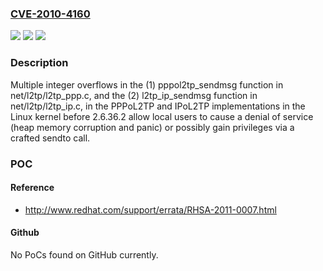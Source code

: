 ### [CVE-2010-4160](https://cve.mitre.org/cgi-bin/cvename.cgi?name=CVE-2010-4160)
![](https://img.shields.io/static/v1?label=Product&message=n%2Fa&color=blue)
![](https://img.shields.io/static/v1?label=Version&message=n%2Fa&color=blue)
![](https://img.shields.io/static/v1?label=Vulnerability&message=n%2Fa&color=brighgreen)

### Description

Multiple integer overflows in the (1) pppol2tp_sendmsg function in net/l2tp/l2tp_ppp.c, and the (2) l2tp_ip_sendmsg function in net/l2tp/l2tp_ip.c, in the PPPoL2TP and IPoL2TP implementations in the Linux kernel before 2.6.36.2 allow local users to cause a denial of service (heap memory corruption and panic) or possibly gain privileges via a crafted sendto call.

### POC

#### Reference
- http://www.redhat.com/support/errata/RHSA-2011-0007.html

#### Github
No PoCs found on GitHub currently.

